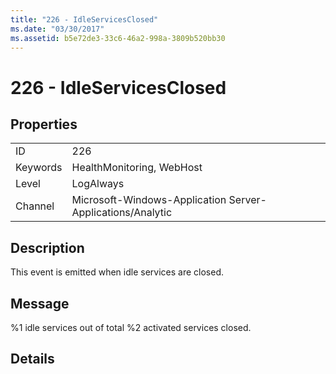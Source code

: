 ```yaml
---
title: "226 - IdleServicesClosed"
ms.date: "03/30/2017"
ms.assetid: b5e72de3-33c6-46a2-998a-3809b520bb30
---
```

# 226 - IdleServicesClosed
## Properties  
  
|||  
|-|-|  
|ID|226|  
|Keywords|HealthMonitoring, WebHost|  
|Level|LogAlways|  
|Channel|Microsoft-Windows-Application Server-Applications/Analytic|  
  
## Description  
 This event is emitted when idle services are closed.  
  
## Message  
 %1 idle services out of total %2 activated services closed.  
  
## Details
